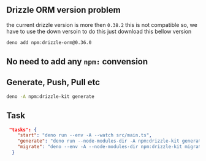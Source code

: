 ## Drizzle ORM version problem

the current drizzle version is more then `0.38.2` this is not compatible so, we have to use the down versoin to do this just download this bellow version

```bash
deno add npm:drizzle-orm@0.36.0
```

## No need to add any `npm:` convension

## Generate, Push, Pull etc
```bash
deno -A npm:drizzle-kit generate
```

## Task 
```json
 "tasks": {
    "start": "deno run --env -A --watch src/main.ts",
    "generate": "deno run --node-modules-dir -A npm:drizzle-kit generate --config=drizzle.config.ts",
    "migrate": "deno --env -A --node-modules-dir npm:drizzle-kit migrate --config=drizzle.config.ts"
  }
```
